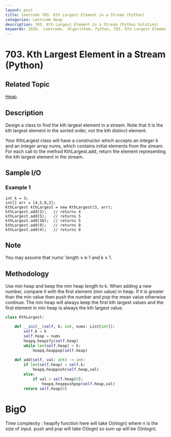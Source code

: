 ```yaml
---
layout: post
title: leetcode 703. Kth Largest Element in a Stream (Python)
categories: Leetcode Heap
description: 703. Kth Largest Element in a Stream (Python Solution)
keywords: 2020， Leetcode， Algorithem, Python, 703. Kth Largest Element in a Stream, zhenyu, 
---
```


# 703. Kth Largest Element in a Stream (Python)

## Related Topic
<a href="/categories/#Heap" target="_blank"> Heap</a>.

## Description
Design a class to find the kth largest element in a stream. Note that it is the kth largest element in the sorted order, not the kth distinct element.

Your KthLargest class will have a constructor which accepts an integer k and an integer array nums, which contains initial elements from the stream. For each call to the method KthLargest.add, return the element representing the kth largest element in the stream.

## Sample I/O

### Example 1

```
int k = 3;
int[] arr = [4,5,8,2];
KthLargest kthLargest = new KthLargest(3, arr);
kthLargest.add(3);   // returns 4
kthLargest.add(5);   // returns 5
kthLargest.add(10);  // returns 5
kthLargest.add(9);   // returns 8
kthLargest.add(4);   // returns 8
```

## Note
You may assume that nums' length ≥ k-1 and k ≥ 1.

## Methodology
Use min heap and keep the min heap length to k. When adding a new number, compare it with the first element (min value) in heap. If it is greater than the min value then push the number and pop the mean value otherwise continue. The min heap will always keep the first kth largest values and the first element in min heap is always the kth largest value.

``` python
class KthLargest:

    def __init__(self, k: int, nums: List[int]):
        self.k = k
        self.heap = nums
        heapq.heapify(self.heap)
        while len(self.heap) > k:
            heapq.heappop(self.heap)
            
    def add(self, val: int) -> int:
        if len(self.heap) < self.k:
            heapq.heappush(self.heap,val)
        else:
            if val > self.heap[0]:
                heapq.heappushpop(self.heap,val)
        return self.heap[0]
```

# BigO
Time complexity : heapify function here will take O(nlogn) where n is the size of input. push and pop will take O(logn) so sum up will be O(nlogn).